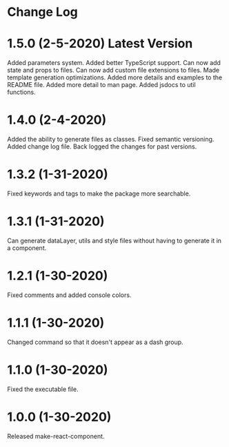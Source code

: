 # Change Log

# 1.5.0 (2-5-2020) Latest Version
Added parameters system.
Added better TypeScript support.
Can now add state and props to files.
Can now add custom file extensions to files.
Made template generation optimizations.
Added more details and examples to the README file.
Added more detail to man page.
Added jsdocs to util functions.

# 1.4.0 (2-4-2020)
Added the ability to generate files as classes.
Fixed semantic versioning.
Added change log file.
Back logged the changes for past versions.

# 1.3.2 (1-31-2020)
Fixed keywords and tags to make the package more searchable.

# 1.3.1 (1-31-2020)
Can generate dataLayer, utils and style files without having to generate it in a component.

# 1.2.1 (1-30-2020)
Fixed comments and added console colors.

# 1.1.1 (1-30-2020)
Changed command so that it doesn't appear as a dash group.

# 1.1.0 (1-30-2020)
Fixed the executable file.

# 1.0.0 (1-30-2020)
Released make-react-component.
